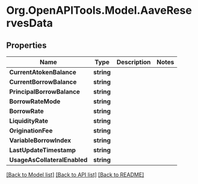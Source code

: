 # Org.OpenAPITools.Model.AaveReservesData

## Properties

Name | Type | Description | Notes
------------ | ------------- | ------------- | -------------
**CurrentAtokenBalance** | **string** |  | 
**CurrentBorrowBalance** | **string** |  | 
**PrincipalBorrowBalance** | **string** |  | 
**BorrowRateMode** | **string** |  | 
**BorrowRate** | **string** |  | 
**LiquidityRate** | **string** |  | 
**OriginationFee** | **string** |  | 
**VariableBorrowIndex** | **string** |  | 
**LastUpdateTimestamp** | **string** |  | 
**UsageAsCollateralEnabled** | **string** |  | 

[[Back to Model list]](../README.md#documentation-for-models) [[Back to API list]](../README.md#documentation-for-api-endpoints) [[Back to README]](../README.md)

